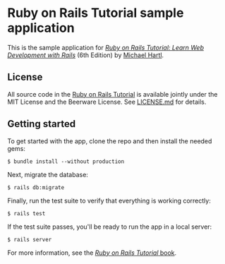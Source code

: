 # Ruby on Rails Tutorial sample application
This is the sample application for 
[*Ruby on Rails Tutorial: Learn Web Development with Rails*](https://www.railstutorial.org/)
(6th Edition)
by [Michael Hartl](https://www.michaelhartl.com/).

## License 

All source code in the [Ruby on Rails Tutorial](https://www.railstutorial.org/) is available jointly under the MIT License and the Beerware License. See [LICENSE.md](LICENSE.md) for details. 

## Getting started 

To get started with the app, clone the repo and then install the needed gems:
```
$ bundle install --without production
``` 

Next, migrate the database:
``` 
$ rails db:migrate 
``` 

Finally, run the test suite to verify that everything is working correctly:
``` 
$ rails test
``` 

If the test suite passes, you'll be ready to run the app in a local server:
``` 
$ rails server
``` 

For more information, see the 
[*Ruby on Rails Tutorial* book](https://www.railstutorial.org/book).